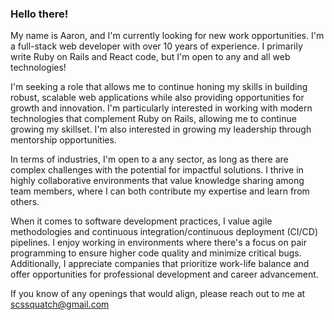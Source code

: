 ### Hello there!

My name is Aaron, and I'm currently looking for new work opportunities. I'm a full-stack web developer with over 10 years of experience. I primarily write Ruby on Rails and React code, but I'm open to any and all web technologies!

I'm seeking a role that allows me to continue honing my skills in building robust, scalable web applications while also providing opportunities for growth and innovation. I'm particularly interested in working with modern technologies that complement Ruby on Rails, allowing me to continue growing my skillset. I'm also interested in growing my leadership through mentorship opportunities.

In terms of industries, I'm open to a any sector, as long as there are complex challenges with the potential for impactful solutions. I thrive in highly collaborative environments that value knowledge sharing among team members, where I can both contribute my expertise and learn from others.

When it comes to software development practices, I value agile methodologies and continuous integration/continuous deployment (CI/CD) pipelines. I enjoy working in environments where there's a focus on pair programming to ensure higher code quality and minimize critical bugs. Additionally, I appreciate companies that prioritize work-life balance and offer opportunities for professional development and career advancement.


If you know of any openings that would align, please reach out to me at scssquatch@gmail.com
